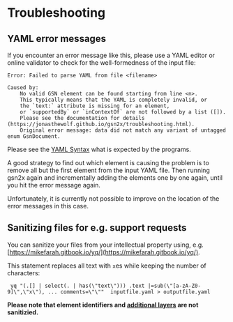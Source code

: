 
# Troubleshooting

## YAML error messages

If you encounter an error message like this, 
please use a YAML editor or online validator to check for the well-formedness 
of the input file:

```
Error: Failed to parse YAML from file <filename>

Caused by:
    No valid GSN element can be found starting from line <n>.
    This typically means that the YAML is completely invalid, or 
    the `text:` attribute is missing for an element,
    or `supportedBy` or `inContextOf` are not followed by a list ([]).
    Please see the documentation for details (https://jonasthewolf.github.io/gsn2x/troubleshooting.html).
    Original error message: data did not match any variant of untagged enum GsnDocument.
```

Please see the [YAML Syntax](./yaml_syntax.md) what is expected by the programs.

A good strategy to find out which element is causing the problem is to remove all but the first element from the input YAML file. Then running gsn2x again and incrementally adding the elements one by one again, until you hit the
error message again.

Unfortunately, it is currently not possible to improve on the location of the error messages in this case.

## Sanitizing files for e.g. support requests

You can sanitize your files from your intellectual property using, e.g. [https://mikefarah.gitbook.io/yq/](https://mikefarah.gitbook.io/yq/).


This statement replaces all text with `x`es while keeping the number of characters:

```
 yq "(.[] | select(. | has(\"text\"))) .text |=sub(\"[a-zA-Z0-9]\",\"x\"), ... comments=\"\""  inputfile.yaml > outputfile.yaml
```

**Please note that element identifiers and [additional layers](./adv_layers.md) are not sanitizied.**
